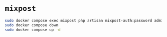 # `mixpost`

```bash
sudo docker compose exec mixpost php artisan mixpost-auth:password admin@example.com
sudo docker compose down
sudo docker compose up -d
```
